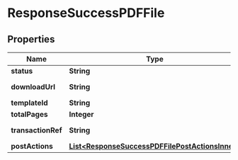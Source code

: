 

# ResponseSuccessPDFFile


## Properties

| Name | Type | Description | Notes |
|------------ | ------------- | ------------- | -------------|
|**status** | **String** | Status |  [optional] |
|**downloadUrl** | **String** | Download URL |  [optional] |
|**templateId** | **String** | Template ID |  [optional] |
|**totalPages** | **Integer** | Page count |  [optional] |
|**transactionRef** | **String** | Transaction reference |  [optional] |
|**postActions** | [**List&lt;ResponseSuccessPDFFilePostActionsInner&gt;**](ResponseSuccessPDFFilePostActionsInner.md) |  |  [optional] |



